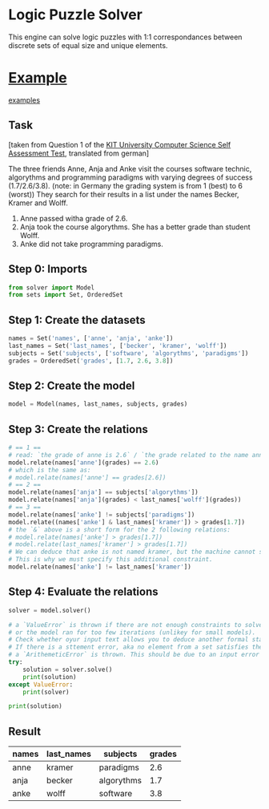 # Logic Puzzle Solver
This engine can solve logic puzzles with 1:1 correspondances between discrete sets of equal size and unique elements.

# [Example](../examples/q1.py)
[examples](../examples/)

## Task
[taken from Question 1 of the [KIT University Computer Science Self Assessment Test](https://selbsttest.informatik.kit.edu/frontend/www/), translated from german]

The three friends Anne, Anja and Anke visit the courses software technic, algorythms and programming paradigms 
with varying degrees of success (1.7/2.6/3.8). (note: in Germany the grading system is from 1 (best) to 6 (worst))
They search for their results in a list under the names Becker, Kramer and Wolff.
1. Anne passed witha grade of 2.6.
2. Anja took the course algorythms. She has a better grade than student Wolff.
3. Anke did not take programming paradigms.

## Step 0: Imports
```py
from solver import Model
from sets import Set, OrderedSet
```

## Step 1: Create the datasets
```py
names = Set('names', ['anne', 'anja', 'anke'])
last_names = Set('last_names', ['becker', 'kramer', 'wolff'])
subjects = Set('subjects', ['software', 'algorythms', 'paradigms'])
grades = OrderedSet('grades', [1.7, 2.6, 3.8])
```

## Step 2: Create the model
```py
model = Model(names, last_names, subjects, grades)
```

## Step 3: Create the relations
```py
# == 1 ==
# read: `the grade of anne is 2.6` / `the grade related to the name anne is 2.6`
model.relate(names['anne'](grades) == 2.6)
# which is the same as:
# model.relate(names['anne'] == grades[2.6])
# == 2 ==
model.relate(names['anja'] == subjects['algorythms'])
model.relate(names['anja'](grades) < last_names['wolff'](grades))
# == 3 ==
model.relate(names['anke'] != subjects['paradigms'])
model.relate((names['anke'] & last_names['kramer']) > grades[1.7])
# the `&` above is a short form for the 2 following relations:
# model.relate(names['anke'] > grades[1.7])
# model.relate(last_names['kramer'] > grades[1.7])
# We can deduce that anke is not named kramer, but the machine cannot since it does not know how names work.
# This is why we must specify this additional constraint.
model.relate(names['anke'] != last_names['kramer'])
```

## Step 4: Evaluate the relations
```py
solver = model.solver()

# a `ValueError` is thrown if there are not enough constraints to solve the model fully
# or the model ran for too few iterations (unlikey for small models).
# Check whether oyur input text allows you to deduce another formal statement whcih you didnt notice before.
# If there is a sttement error, aka no element from a set satisfies the conditions,
# a `ArithemeticError` is thrown. This should be due to an input error by the user.
try:
    solution = solver.solve()
    print(solution)
except ValueError:
    print(solver)

print(solution)
```

## Result
| names | last_names | subjects   | grades |
|-------|------------|------------|--------|
| anne  | kramer     | paradigms  | 2.6    |
| anja  | becker     | algorythms | 1.7    |
| anke  | wolff      | software   | 3.8    |